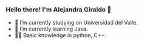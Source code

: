 ### Hello there! I'm Alejandra Giraldo 👋
- 🔭 I’m currently studying on Universidad del Valle.
- 🌱 I’m currently learning Java.
- 👩‍💻 Basic knowledge in python, C++.

<!--
**AlejaGiraldo/AlejaGiraldo** is a ✨ _special_ ✨ repository because its `README.md` (this file) appears on your GitHub profile.

Here are some ideas to get you started:

- 🔭 I’m currently studying on Universidad del Valle.
- 👩‍💻 Basic knowledge in python, C++.
- 👯 I’m looking to collaborate on ...
- 🤔 I’m looking for help with ...
- 💬 Ask me about ...
- 📫 How to reach me: ...
- 😄 Pronouns: ...
- ⚡ Fun fact: ...
-->

